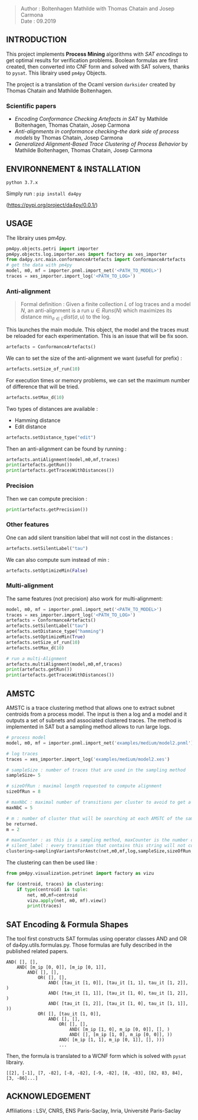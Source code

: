 >Author : Boltenhagen Mathilde with Thomas Chatain and Josep Carmona<br>
>Date : 09.2019<br>
    
## INTRODUCTION 

This project implements **Process Mining** algorithms with  _SAT encodings_ to get optimal results for verification problems.
Boolean formulas are first created, then converted into CNF form and solved with SAT solvers, thanks to  `pysat`.
This librairy used `pm4py` Objects. 

The project is a translation of the Ocaml version `darksider` created by Thomas Chatain and Mathilde Boltenhagen. 

### Scientific papers

- _Encoding Conformance Checking Artefacts in SAT_ by Mathilde Boltenhagen, Thomas Chatain, Josep Carmona <br>
- _Anti-alignments in conformance checking–the dark side of process models_ by Thomas Chatain, Josep Carmona
- _Generalized Alignment-Based Trace Clustering of Process Behavior_ by Mathilde Boltenhagen, Thomas Chatain, Josep Carmona
 
## ENVIRONNEMENT & INSTALLATION

 `python 3.7.x `
 
 Simply run : 
 `pip install da4py`
 
 (https://pypi.org/project/da4py/0.0.1/)

 
## USAGE

The librairy uses pm4py. 

```python
pm4py.objects.petri import importer
pm4py.objects.log.importer.xes import factory as xes_importer
from da4py.src.main.conformanceArtefacts import ConformanceArtefacts  
# get the data with pm4py 
model, m0, mf = importer.pnml.import_net('<PATH_TO_MODEL>')
traces = xes_importer.import_log('<PATH_TO_LOG>')
```
### Anti-alignment
> Formal definition : 
> Given a finite collection $L$ of log traces and a model $N$, an anti-alignment is a run $u \in Runs(N)$ which maximizes its distance $\min_{\sigma \in L} dist(\sigma,u)$ to the log. 



This launches the main module. This object, the model and the traces must be reloaded for each experimentation. This is an issue that will be fix soon. 
```python
artefacts = ConformanceArtefacts()
```
We can to set the size of the anti-alignment we want (usefull for prefix) : 
```python
artefacts.setSize_of_run(10)
```
For execution times or memory problems, we can set the maximum number of difference that will be tried. 
```python
artefacts.setMax_d(10)
```

Two types of distances are available : 
- Hamming distance
- Edit distance

```python
artefacts.setDistance_type("edit")
```
Then an anti-alignment can be found by running : 
```python
artefacts.antiAlignment(model,m0,mf,traces)
print(artefacts.getRun())
print(artefacts.getTracesWithDistances())
```

### Precision 
Then we can compute precision :
```python
print(artefacts.getPrecision())
```

### Other features 

One can add silent transition label that will not cost in the distances :
```python
artefacts.setSilentLabel("tau")
```

We can also compute sum instead of min :
```python
artefacts.setOptimizeMin(False)
```

### Multi-alignment
The same features (not precision) also work for multi-alignment: 
```python
model, m0, mf = importer.pnml.import_net('<PATH_TO_MODEL>')
traces = xes_importer.import_log('<PATH_TO_LOG>')
artefacts = ConformanceArtefacts()
artefacts.setSilentLabel("tau")
artefacts.setDistance_type("hamming")
artefacts.setOptimizeMin(True)
artefacts.setSize_of_run(10)
artefacts.setMax_d(10)

# run a multi-Alignment
artefacts.multiAlignment(model,m0,mf,traces)
print(artefacts.getRun())
print(artefacts.getTracesWithDistances())
```

## AMSTC 

AMSTC is a trace clustering method that allows one to extract subnet centroids from a process model. The input is then 
a log and a model and it outputs a set of subnets and associated clustered traces. The method is implemented in SAT but a sampling method allows to run large logs.
```python
# process model
model, m0, mf = importer.pnml.import_net('examples/medium/model2.pnml')

# log traces
traces = xes_importer.import_log('examples/medium/model2.xes')

# sampleSize : number of traces that are used in the sampling method
sampleSize= 5 

# sizeOfRun : maximal length requested to compute alignment 
sizeOfRun = 8

# maxNbC : maximal number of transitions per cluster to avoid to get a unique centroid
maxNbC = 5

# m : number of cluster that will be searching at each AMSTC of the sampling method. Understand that more than m cluster can 
be returned. 
m = 2

# maxCounter : as this is a sampling method, maxCounter is the number of fails of AMSTC before the sampling method stops
# silent_label : every transition that contains this string will not cost in alignment
clustering=samplingVariantsForAmstc(net,m0,mf,log,sampleSize,sizeOfRun,maxD,maxNbC,m,maxCounter=1,silent_label="tau")
```

The clustering can then be used like : 
```python
from pm4py.visualization.petrinet import factory as vizu

for (centroid, traces) in clustering:
    if type(centroid) is tuple:
        net, m0,mf=centroid
        vizu.apply(net, m0, mf).view()
        print(traces)
```

## SAT Encoding & Formula Shapes
The tool first constructs SAT formulas using operator classes AND and OR of da4py.utils.formulas.py. Those formulas are fully described in the published related papers. 
```
AND( [], [], 
	AND( [m_ip [0, 0]], [m_ip [0, 1]], 
		AND( [], [], 
			OR( [], [], 
				AND( [tau_it [1, 0]], [tau_it [1, 1], tau_it [1, 2]], ) 
				AND( [tau_it [1, 1]], [tau_it [1, 0], tau_it [1, 2]], ) 
				AND( [tau_it [1, 2]], [tau_it [1, 0], tau_it [1, 1]], )) 
			OR( [], [tau_it [1, 0]], 
				AND( [], [], 
					OR( [], [], 
						AND( [m_ip [1, 0], m_ip [0, 0]], [], ) 
						AND( [], [m_ip [1, 0], m_ip [0, 0]], )) 
					AND( [m_ip [1, 1], m_ip [0, 1]], [], ))) 
                    ...
```
Then, the formula is translated to a WCNF form which is solved with `pysat` librairy.
```
[[2], [-1], [7, -82], [-8, -82], [-9, -82], [8, -83], [82, 83, 84], [3, -86]...]
```


## ACKNOWLEDGEMENT 

Affiliations : LSV, CNRS, ENS Paris-Saclay, Inria, Université Paris-Saclay
